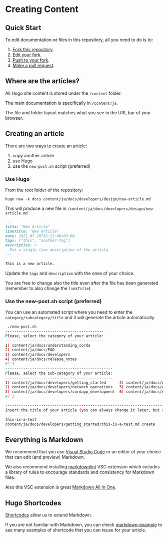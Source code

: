 # Creating Content

## Quick Start

To edit documentation `md` files in this repository, all you need to do is to:

1. [Fork this repository](https://guides.github.com/activities/forking/).
2. [Edit your fork](https://guides.github.com/activities/forking/#making-changes).
3. [Push to your fork](https://guides.github.com/activities/forking/#making-changes).
4. [Make a pull request](https://guides.github.com/activities/forking/#making-a-pull-request).

## Where are the articles?

All Hugo site content is stored under the `/content` folder.

The main documentation is specifically in `/content/ja`.

The file and folder layout matches what you see in the URL bar of your browser.

## Creating an article

There are two ways to create an article:

1. copy another article
2. use Hugo
3. use the `new-post.sh` script (preferred)

### Use Hugo
From the root folder of the repository:

```shell
hugo new -k docs content/ja/docs/developers/design/new-article.md
```

This will produce a new file in `/content/ja/docs/developers/design/new-article.md`

```markdown
---
title: "New Article"
linkTitle: "New Article"
date: 2021-07-28T16:21:40+09:00
tags: ["this", "another-tag"]
description: >
  Put a single line description of the article
---

This is a new article.
```

Update the `tags` and `description` with the ones of your choice.

You are free to change also the title even after the file has been generated (remember to also change the `linkTitle`). 

### Use the new-post.sh script (preferred)
You can use an automated script where you need to enter the `category/subcategory/title` and it will generate the article automatically.

```bash
 ./new-post.sh 
--------------------------------------------
Please, select the category of your article:
--------------------------------------------
1) content/ja/docs/understanding_corda
2) content/ja/docs/FAQ
3) content/ja/docs/developers
4) content/ja/docs/release_notes
#? 3
------------------------------------------------
Please, select the sub-category of your article:
------------------------------------------------
1) content/ja/docs/developers/getting_started      4) content/ja/docs/developers/samples              7) content/ja/docs/developers/node_operations
2) content/ja/docs/developers/network_operations   5) content/ja/docs/developers/performance
3) content/ja/docs/developers/cordapp_development  6) content/ja/docs/developers/design
#? 1

-------------------------------------------------------------------------------------------------------------------
Insert the title of your article (you can always change it later, but remember to change the name of the file too):
-------------------------------------------------------------------------------------------------------------------
this-is-a-test
content/ja/docs/developers/getting_started/this-is-a-test.md create
```

## Everything is Markdown

We recommend that you use [Visual Studio Code](https://code.visualstudio.com/) or an editor of your choice that can edit (and preview) Markdown.

We also recommend installing [markdownlint](https://marketplace.visualstudio.com/items?itemName=DavidAnson.vscode-markdownlint) VSC extension which includes a library of rules to encourage standards and consistency for Markdown files.

Also this VSC extension is great [Markdown All In One](https://marketplace.visualstudio.com/items?itemName=yzhang.markdown-all-in-one).


## Hugo Shortcodes

[Shortcodes](https://gohugo.io/content-management/shortcodes/#readout) allow us to extend Markdown.

If you are not familiar with Markdown, you can check [markdown-example](markdown-example.md) to see many examples of shortcode that you can reuse for your article.